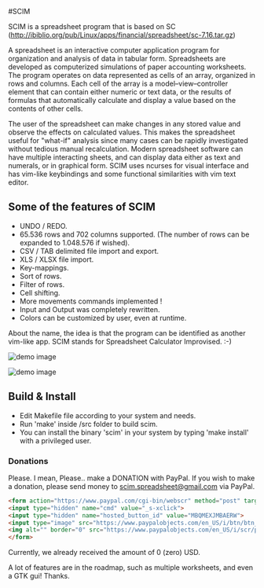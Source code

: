 #SCIM

SCIM is a spreadsheet program that is based on SC (http://ibiblio.org/pub/Linux/apps/financial/spreadsheet/sc-7.16.tar.gz)

A spreadsheet is an interactive computer application program for organization and analysis of data in tabular form. Spreadsheets are developed as computerized simulations of paper accounting worksheets. The program operates on data represented as cells of an array, organized in rows and columns. Each cell of the array is a model–view–controller element that can contain either numeric or text data, or the results of formulas that automatically calculate and display a value based on the contents of other cells.

The user of the spreadsheet can make changes in any stored value and observe the effects on calculated values. This makes the spreadsheet useful for "what-if" analysis since many cases can be rapidly investigated without tedious manual recalculation. Modern spreadsheet software can have multiple interacting sheets, and can display data either as text and numerals, or in graphical form.
SCIM uses ncurses for visual interface and has vim-like keybindings and some functional similarities with vim text editor.

## Some of the features of SCIM

- UNDO / REDO.
- 65.536 rows and 702 columns supported. (The number of rows can be expanded to 1.048.576 if wished).
- CSV / TAB delimited file import and export.
- XLS / XLSX file import.
- Key-mappings.
- Sort of rows.
- Filter of rows.
- Cell shifting.
- More movements commands implemented !
- Input and Output was completely rewritten.
- Colors can be customized by user, even at runtime.

About the name, the idea is that the program can be identified as another vim-like app.
SCIM stands for Spreadsheet Calculator Improvised. :-) 

![demo image](https://raw.githubusercontent.com/andmarti1424/scim/dev/scim.png)

![demo image](https://raw.githubusercontent.com/andmarti1424/scim/dev/scim3.png)

## Build & Install

* Edit Makefile file according to your system and needs.
* Run 'make' inside /src folder to build scim.
* You can install the binary 'scim' in your system by typing 'make install' with a privileged user.

### Donations

Please. I mean, Please.. make a DONATION with PayPal.
If you wish to make a donation, please send money to scim.spreadsheet@gmail.com via PayPal.
```html
<form action="https://www.paypal.com/cgi-bin/webscr" method="post" target="_top">
<input type="hidden" name="cmd" value="_s-xclick">
<input type="hidden" name="hosted_button_id" value="MBQMEXJMBAERW">
<input type="image" src="https://www.paypalobjects.com/en_US/i/btn/btn_donateCC_LG.gif" border="0" name="submit" alt="PayPal - The safer, easier way to pay online!">
<img alt="" border="0" src="https://www.paypalobjects.com/en_US/i/scr/pixel.gif" width="1" height="1">
</form>
```
Currently, we already received the amount of 0 (zero) USD.

A lot of features are in the roadmap, such as multiple worksheets, and even a GTK gui!
Thanks.
